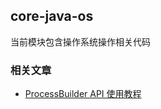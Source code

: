 ## core-java-os
当前模块包含操作系统操作相关代码

### 相关文章

- [ProcessBuilder API 使用教程](https://www.wdbyte.com/java/os/processbuilder/)